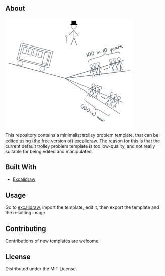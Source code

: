 ## About

![](./temporal-trolley.png)

This repository contains a minimalist trolley problem template, that can be edited using (the free version of) [excalidraw](https://excalidraw.com/). The reason for this is that the current default trolley problem template is too low-quality, and not really suitable for being edited and manipulated.

## Built With

- [Excalidraw](https://excalidraw.com/)

## Usage

Go to [excalidraw](https://excalidraw.com/), import the template, edit it, then export the template and the resulting image.

## Contributing

Contributions of new templates are welcome.

## License

Distributed under the MIT License.
